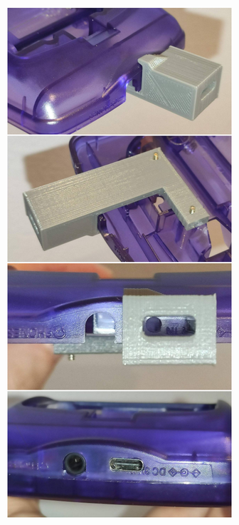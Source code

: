 ![Game Boy Color USB-C Charging Kit PRO - Cutting Tool 1](https://raw.githubusercontent.com/giltesa/Game-Boy-Color-USB-C-Charging-Kit-Pro/master/2.%20Renders%2C%203D%20models/Cutting%20Tool/Photos/GBC_USB-C_Charging_Kit_Pro_Cutting_Tool_1.jpg)
![Game Boy Color USB-C Charging Kit PRO - Cutting Tool 2](https://raw.githubusercontent.com/giltesa/Game-Boy-Color-USB-C-Charging-Kit-Pro/master/2.%20Renders%2C%203D%20models/Cutting%20Tool/Photos/GBC_USB-C_Charging_Kit_Pro_Cutting_Tool_2.jpg)
![Game Boy Color USB-C Charging Kit PRO - Cutting Tool 3](https://raw.githubusercontent.com/giltesa/Game-Boy-Color-USB-C-Charging-Kit-Pro/master/2.%20Renders%2C%203D%20models/Cutting%20Tool/Photos/GBC_USB-C_Charging_Kit_Pro_Cutting_Tool_3.jpg)
![Game Boy Color USB-C Charging Kit PRO - Cutting Tool 4](https://raw.githubusercontent.com/giltesa/Game-Boy-Color-USB-C-Charging-Kit-Pro/master/2.%20Renders%2C%203D%20models/Cutting%20Tool/Photos/GBC_USB-C_Charging_Kit_Pro_Cutting_Tool_4.jpg)